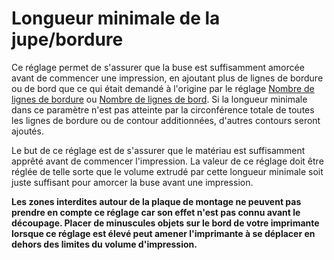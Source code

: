 Longueur minimale de la jupe/bordure
===

Ce réglage permet de s'assurer que la buse est suffisamment amorcée avant de commencer une impression, en ajoutant plus de lignes de bordure ou de bord que ce qui était demandé à l'origine par le réglage [Nombre de lignes de bordure](./skirt_line_count.md) ou [Nombre de lignes de bord](./brim_line_count.md). Si la longueur minimale dans ce paramètre n'est pas atteinte par la circonférence totale de toutes les lignes de bordure ou de contour additionnées, d'autres contours seront ajoutés.

Le but de ce réglage est de s'assurer que le matériau est suffisamment apprêté avant de commencer l'impression. La valeur de ce réglage doit être réglée de telle sorte que le volume extrudé par cette longueur minimale soit juste suffisant pour amorcer la buse avant une impression.

**Les zones interdites autour de la plaque de montage ne peuvent pas prendre en compte ce réglage car son effet n'est pas connu avant le découpage. Placer de minuscules objets sur le bord de votre imprimante lorsque ce réglage est élevé peut amener l'imprimante à se déplacer en dehors des limites du volume d'impression.**
